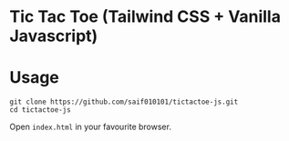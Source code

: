 # Tic Tac Toe (Tailwind CSS + Vanilla Javascript)


# Usage
```
git clone https://github.com/saif010101/tictactoe-js.git
cd tictactoe-js
```

Open `index.html` in your favourite browser.
